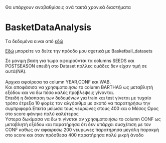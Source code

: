 Θα υπάρχουν αναβαθμίσεις ανά τακτά χρονικά διαστήματα 
# BasketDataAnalysis
Tα δεδομένα ειναι από [εδώ](https://www.kaggle.com/andrewsundberg/college-basketball-dataset)

[Eδώ](https://github.com/ManosMorf97/BasketDataAnalysis/blob/master/Untitled1.ipynb) μπορείτε να δείτε την πρόοδο μου σχετικά με Basketball_datasets

Σε μονιμη βαση για τωρα  αφαιρούνται τα columns SEEDS και POSTSEASON επειδή στο Dataset πολλες ομάδες δεν είχαν τιμή σε αυτά(ΝΑ).<br>
<br>
Αρχικα αφαίρεσα τα column ΥΕΑR,CONF και WAB.<br>
Kαι αποφάσισα να χρησιμοποιήσω το column BARTHAG ως μεταβλητή εξόδου και να δω πόσο καλές προβλεψεις γίνονται.<br>
Επειδή η διάσπαση των δεδομένων για train και test γίνεται με τυχαίο τρόπο έτρεξα 10 φορές τον αλγόριθμο με σκοπό να παρατηρήσω την συμπριφορά.Επειτα μείωσα τους νευρώνες στους 400 και ο Μέσος Ωρος στο score φάνηκε πολύ καλύτερος
<br>
Yστερα δωκίμασα να δω τι γίνεται αν χρησιμοποιήσω το column CONF ως μεταβλητή εξόδου και παρατήρησα ότι δεν υπάρχει συσχέτιση με τον CONF
καθως αν αφαιρεσω 200 νευρωνες παρατήρησα μεγάλη παρακμή στο score και όταν πρόσθεσα 400 παρατήρησα πολύ μικρή άνοδο

